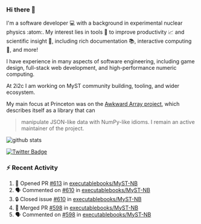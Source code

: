 ### Hi there 👋 

I'm a software developer 💻 with a background in experimental nuclear physics :atom:. My interest lies in tools :wrench: to improve productivity :chart_with_upwards_trend: and scientific insight :telescope:, including rich documentation 📚, interactive computing 🧮, and more! 

I have experience in many aspects of software engineering, including game design, full-stack web development, and high-performance numeric computing. 

At 2i2c I am working on MyST community building, tooling, and wider ecosystem. 

My main focus at Princeton was on the [Awkward Array project](awkward-array.org/), which describes itself as a library that can 
> manipulate JSON-like data with NumPy-like idioms. I remain an active maintainer of the project. 

![github stats](https://github-readme-stats.vercel.app/api?username=agoose77&show_icons=true&hide_rank=true&hide_title=true&bg_color=30,e76445,904e95&text_color=efe3ec&icon_color=efe3ec)
<!--
**agoose77/agoose77** is a ✨ _special_ ✨ repository because its `README.md` (this file) appears on your GitHub profile.

Here are some ideas to get you started:

- 🔭 I’m currently working on ...
- 🌱 I’m currently learning ...
- 👯 I’m looking to collaborate on ...
- 🤔 I’m looking for help with ...
- 💬 Ask me about ...
- 📫 How to reach me: ...
- 😄 Pronouns: ...
- ⚡ Fun fact: ...
-->

[![Twitter Badge](https://img.shields.io/twitter/follow/agoose77?style=flat-square&logo=Twitter&logoColor=white&color=cornflowerblue)](https://twitter.com/agoose77)

### :zap: Recent Activity

<!--START_SECTION:activity-->
1. 💪 Opened PR [#613](https://github.com/executablebooks/MyST-NB/pull/613) in [executablebooks/MyST-NB](https://github.com/executablebooks/MyST-NB)
2. 🗣 Commented on [#610](https://github.com/executablebooks/MyST-NB/issues/610#issuecomment-2194554320) in [executablebooks/MyST-NB](https://github.com/executablebooks/MyST-NB)
3. 🔒 Closed issue [#610](https://github.com/executablebooks/MyST-NB/issues/610) in [executablebooks/MyST-NB](https://github.com/executablebooks/MyST-NB)
4. 🎉 Merged PR [#598](https://github.com/executablebooks/MyST-NB/pull/598) in [executablebooks/MyST-NB](https://github.com/executablebooks/MyST-NB)
5. 🗣 Commented on [#598](https://github.com/executablebooks/MyST-NB/pull/598#issuecomment-2194505379) in [executablebooks/MyST-NB](https://github.com/executablebooks/MyST-NB)
<!--END_SECTION:activity-->
